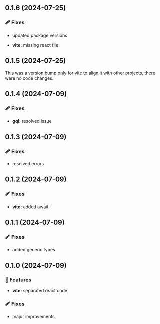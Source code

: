 ## 0.1.6 (2024-07-25)


### 🩹 Fixes

- updated package versions

- **vite:** missing react file

## 0.1.5 (2024-07-25)

This was a version bump only for vite to align it with other projects, there were no code changes.

## 0.1.4 (2024-07-09)


### 🩹 Fixes

- **gql:** resolved issue

## 0.1.3 (2024-07-09)


### 🩹 Fixes

- resolved errors

## 0.1.2 (2024-07-09)


### 🩹 Fixes

- **vite:** added await

## 0.1.1 (2024-07-09)


### 🩹 Fixes

- added generic types

## 0.1.0 (2024-07-09)


### 🚀 Features

- **vite:** separated react code


### 🩹 Fixes

- major improvements